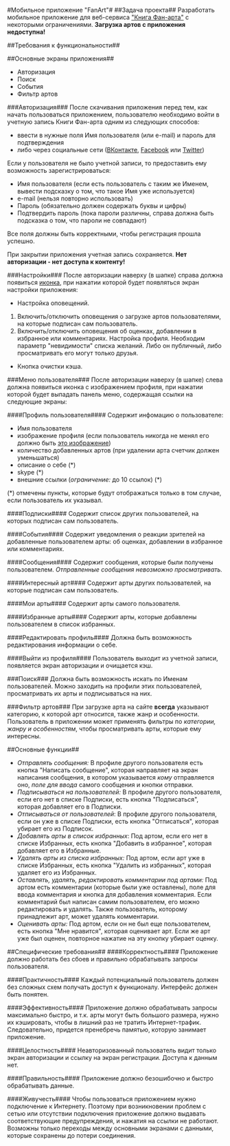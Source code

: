 #Мобильное приложение "FanArt"#
##Задача проекта##
Разработать мобильное приложение для веб-сервиса ["Книга Фан-арта"](https://fanart.info/ "Книга Фан-арта — универсальная платформа для тех, кто рисует или интересуется фан-артом") с некоторыми ограничениями.
**Загрузка артов с приложения недоступна!**


##Требования к функциональности##

##Основные экраны приложения##
* Авторизация
* Поиск
* События
* Фильтр артов

###Авторизация###
После скачивания приложения перед тем, как начать пользоваться приложением, пользователю необходимо войти в учетную запись Книги Фан-арта одним из следующих способов:
* ввести в нужные поля Имя пользователя (или e-mail) и пароль для подтверждения
* либо через социальные сети ([ВКонтакте](https://vk.com/), [Facebook](https://facebook.com/) или [Twitter](https://twitter.com/))

Если у пользователя не было учетной записи, то предоставить ему возможность зарегистрироваться:
* Имя пользователя (если есть пользователь с таким же Именем, вывести подсказку о том, что такое Имя уже используется)
* e-mail (нельзя повторно использовать)
* Пароль (обязательно должен содержать буквы и цифры)
* Подтвердить пароль (пока пароли различны, справа должна быть подсказка о том, что пароли не совпадают)

Все поля должны быть корректными, чтобы регистрация прошла успешно.

При закрытии приложения учетная запись сохраняется.
**Нет авторизации - нет доступа к контенту!**

###Настройки###
После авторизации наверху (в шапке) справа должна появиться [иконка](http://icon-icons.com/icons2/933/PNG/512/settings-cogwheel-button_icon-icons.com_72559.png "там шестеренка"), при нажатии которой будет появляться экран настройки приложения:
* Настройка оповещений.
1. Включить/отключить оповещения о загрузке артов пользователями, на которые подписан сам пользователь.
2. Включить/отключить оповещения об оценках, добавлении в избранное или комментариях.
Настройка профиля. Необходим параметр "невидимости" списка желаний. Либо он публичный, либо просматривать его могут только друзья.
* Кнопка очистки кэша.

###Меню пользователя###
После авторизации наверху (в шапке) слева должна появиться иконка с изображением профиля, при нажатии которой будет выпадать панель меню, содержащая ссылки на следующие экраны:

####Профиль пользователя####
Содержит инфомацию о пользователе:
* Имя пользователя
* изображение профиля (если пользователь никогда не менял его должно быть [это изображение](https://teinon.net/fanart/media/cache/e2/0c/e20c93f3364cb4332f2b664cacba20ba.jpg))
* количество добавленных артов (при удалении арта счетчик должен уменьшаться)
* описание о себе (*)
* skype (*)
* внешние ссылки (*ограничение:* до 10 ссылок) (*)

(*) отмечены пункты, которые будут отображаться только в том случае, если пользователь их указывал.

####Подписки####
Содержит список других пользователей, на которых подписан сам пользователь.

####События####
Содержит уведомления о реакции зрителей на добавленные пользователем арты: об оценках, добавлении в избранное или комментариях.

####Сообщения####
Содержит сообщения, которые были получены пользователем.
*Отправленные сообщения невозможно просматривать.*

####Интересный арт####
Содержит арты других пользователей, на которые подписан сам пользователь.

####Мои арты####
Содержит арты самого пользователя.

####Избранные арты####
Содержит арты, которые добавлены пользователем в список избранных.

####Редактировать профиль####
Должна быть возможность редактирования информации о себе.

####Выйти из профиля####
Пользователь выходит из учетной записи, появляется экран авторизации и очищается кэш.

###Поиск###
Должна быть возможность искать по Именам пользователей.
Можно заходить на профили этих пользователей, просматривать их арты и подписываться на них.

###Фильтр артов###
При загрузке арта на сайте **всегда** указывают категорию, к которой арт относится, также жанр и особенности.
Пользователь в приложении может применять фильтры по *категории, жанру и особенностям*, чтобы просматривать арты, которые ему интересны.

##Основные функции##
* *Отправлять сообщения:*
В профиле другого пользователя есть кнопка "Написать сообщение", которая направляет на экран написания сообщения, в котором указывается *кому* отправляется оно, *поле для ввода* самого сообщения и кнопки отправки.
* *Подписываться на пользователей:*
В профиле другого пользователя, если его нет в списке Подписки, есть кнопка "Подписаться", которая добавляет его в Подписки.
* *Отписываться от пользователей*:
В профиле другого пользователя, если он уже в списке Подписки, есть кнопка "Отписаться", которая убирает его из Подписок.
* *Добавлять арты в список избранных*:
Под артом, если его нет в списке Избранных, есть кнопка "Добавить в избранное", которая добавляет его в Избранные.
* *Удалять арты из списка избранных:*
Под артом, если арт уже в списке Избранных, есть кнопка "Удалить из избранных", которая удаляет его из Избранных.
* *Оставлять, удалять, редактировать комментарии под артами:*
Под артом есть комментарии (которые были уже оставлены), поле для ввода комментария и кнопка для добавления комментария. Если комментарий был написан самим пользователем, его можно редактировать и удалять. Также пользователь, которому принадлежит арт, может удалять комментарии.
* *Оценивать арты:*
Под артом, если он не был еще пользователем, есть кнопка "Мне нравится", которая оценивает арт. Если же арт уже был оценен, повторное нажатие на эту кнопку убирает оценку.

##Специфические требования##
####Корректность####
Приложение должно работать без сбоев и правильно обрабатывать запросы пользователя.

####Практичность####
Каждый потенциальный пользователь должен без сложных схем получать доступ к функционалу. Интерфейс должен быть понятен.

####Эффективность####
Приложение должно обрабатывать запросы максимально быстро, и т.к. арты могут быть большого размера, нужно их кэшировать, чтобы в лишний раз не тратить Интернет-трафик. Следовательно, придется пренебречь памятью, которую занимает приложение.

####Целостность####
Неавторизованный пользователь видит только экран авторизации и ссылку на экран регистрации. Доступа к данным нет.

####Правильность####
Приложение должно безошибочно и быстро обрабатывать данные.

####Живучесть####
Чтобы пользоваться приложением нужно подключение к Интернету. Поэтому при возникновении проблем с сетью или отсутствии подключения приложение должно выдавать соответствующие предупреждения, и нажатия на ссылки не работают. Возможны только переходы между основными экранами с данными, которые сохранены до потери соединения.
